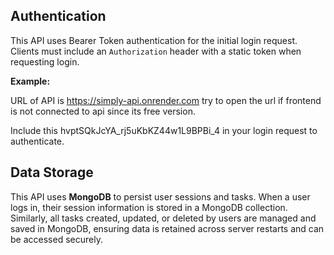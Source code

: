 ## Authentication

This API uses Bearer Token authentication for the initial login request. Clients must include an `Authorization` header with a static token when requesting login.

**Example:**

URL of API is https://simply-api.onrender.com try to open the url if frontend is not connected to api since its free version.

Include this hvptSQkJcYA_rj5uKbKZ44w1L9BPBi_4 in your login request to authenticate.

## Data Storage

This API uses **MongoDB** to persist user sessions and tasks. When a user logs in, their session information is stored in a MongoDB collection. Similarly, all tasks created, updated, or deleted by users are managed and saved in MongoDB, ensuring data is retained across server restarts and can be accessed securely.
